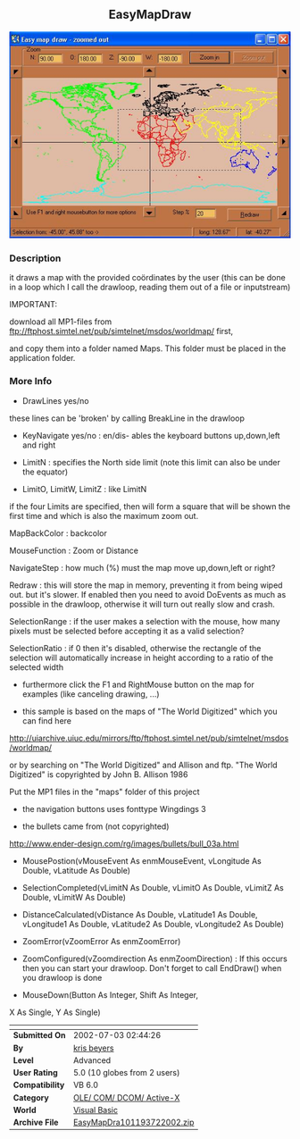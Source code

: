 ﻿<div align="center">

## EasyMapDraw

<img src="PIC2002630720596078.JPG">
</div>

### Description

it draws a map with the provided coördinates by the user (this can be done in a loop which I call the drawloop, reading them out of a file or inputstream)

IMPORTANT:

download all MP1-files from ftp://ftphost.simtel.net/pub/simtelnet/msdos/worldmap/ first,

and copy them into a folder named Maps. This folder must be placed in the application folder.
 
### More Info
 
* DrawLines yes/no

these lines can be 'broken' by calling BreakLine in the drawloop

* KeyNavigate yes/no : en/dis- ables the keyboard buttons up,down,left and right

* LimitN : specifies the North side limit (note this limit can also be under the equator)

* LimitO, LimitW, LimitZ : like LimitN

if the four Limits are specified, then will form a square that will be shown the first time and which is also the maximum zoom out.

MapBackColor : backcolor

MouseFunction : Zoom or Distance

NavigateStep : how much (%) must the map move up,down,left or right?

Redraw : this will store the map in memory, preventing it from being wiped out. but it's slower. If enabled then you need to avoid DoEvents as much as possible in the drawloop, otherwise it will turn out really slow and crash.

SelectionRange : if the user makes a selection with the mouse, how many pixels must be selected before accepting it as a valid selection?

SelectionRatio : if 0 then it's disabled, otherwise the rectangle of the selection will automatically increase in height according to a ratio of the selected width

* furthermore click the F1 and RightMouse button on the map for examples (like canceling drawing, ...)

* this sample is based on the maps of "The World Digitized" which you can find here

http://uiarchive.uiuc.edu/mirrors/ftp/ftphost.simtel.net/pub/simtelnet/msdos/worldmap/

or by searching on "The World Digitized" and Allison and ftp. "The World Digitized" is copyrighted by John B. Allison 1986

Put the MP1 files in the "maps" folder of this project

* the navigation buttons uses fonttype Wingdings 3

* the bullets came from (not copyrighted)

http://www.ender-design.com/rg/images/bullets/bull_03a.html

* MousePostion(vMouseEvent As enmMouseEvent, vLongitude As Double, vLatitude As Double)

* SelectionCompleted(vLimitN As Double, vLimitO As Double, vLimitZ As Double, vLimitW As Double)

* DistanceCalculated(vDistance As Double, vLatitude1 As Double, vLongitude1 As Double, vLatitude2 As Double, vLongitude2 As Double)

* ZoomError(vZoomError As enmZoomError)

* ZoomConfigured(vZoomdirection As enmZoomDirection) : If this occurs then you can start your drawloop. Don't forget to call EndDraw() when you drawloop is done

* MouseDown(Button As Integer, Shift As Integer,

X As Single, Y As Single)


<span>             |<span>
---                |---
**Submitted On**   |2002-07-03 02:44:26
**By**             |[kris beyers](https://github.com/Planet-Source-Code/PSCIndex/blob/master/ByAuthor/kris-beyers.md)
**Level**          |Advanced
**User Rating**    |5.0 (10 globes from 2 users)
**Compatibility**  |VB 6\.0
**Category**       |[OLE/ COM/ DCOM/ Active\-X](https://github.com/Planet-Source-Code/PSCIndex/blob/master/ByCategory/ole-com-dcom-active-x__1-29.md)
**World**          |[Visual Basic](https://github.com/Planet-Source-Code/PSCIndex/blob/master/ByWorld/visual-basic.md)
**Archive File**   |[EasyMapDra101193722002\.zip](https://github.com/Planet-Source-Code/kris-beyers-easymapdraw__1-36286/archive/master.zip)








